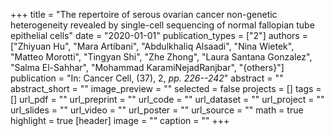 +++
title = "The repertoire of serous ovarian cancer non-genetic heterogeneity revealed by single-cell sequencing of normal fallopian tube epithelial cells"
date = "2020-01-01"
publication_types = ["2"]
authors = ["Zhiyuan Hu", "Mara Artibani", "Abdulkhaliq Alsaadi", "Nina Wietek", "Matteo Morotti", "Tingyan Shi", "Zhe Zhong", "Laura Santana Gonzalez", "Salma El-Sahhar", "Mohammad KaramiNejadRanjbar", "{others}"]
publication = "In: Cancer Cell, (37), 2, _pp. 226--242_"
abstract = ""
abstract_short = ""
image_preview = ""
selected = false
projects = []
tags = []
url_pdf = ""
url_preprint = ""
url_code = ""
url_dataset = ""
url_project = ""
url_slides = ""
url_video = ""
url_poster = ""
url_source = ""
math = true
highlight = true
[header]
image = ""
caption = ""
+++
